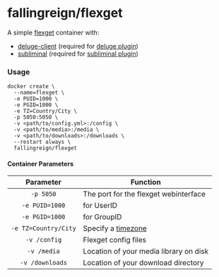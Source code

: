 # fallingreign/flexget

A simple [flexget](https://flexget.com) container with:

* [deluge-client](https://pypi.org/project/deluge-client/) (required for [deluge plugin](https://flexget.com/Plugins/deluge))
* [subliminal](https://subliminal.readthedocs.io/en/latest/) (required for [subliminal plugin](https://flexget.com/Plugins/subliminal))

### Usage

```
docker create \
  --name=flexget \
  -e PUID=1000 \
  -e PGID=1000 \
  -e TZ=Country/City \
  -p 5050:5050 \
  -v <path/to/config.yml>:/config \
  -v <path/to/media>:/media \
  -v <path/to/downloads>:/downloads \
  --restart always \
  fallingreign/flexget
```

#### Container Parameters

| Parameter | Function |
| :----: | --- |
| `-p 5050` | The port for the flexget webinterface |
| `-e PUID=1000` | for UserID |
| `-e PGID=1000` | for GroupID |
| `-e TZ=Country/City` | Specify a [timezone](https://en.wikipedia.org/wiki/List_of_tz_database_time_zones_) |
| `-v /config` | Flexget config files |
| `-v /media` | Location of your media library on disk |
| `-v /downloads` | Location of your download directory |
